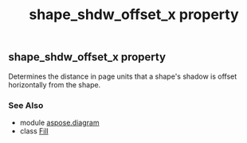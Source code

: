 ﻿---
title: shape_shdw_offset_x property
second_title: Aspose.Diagram for Python via .NET API References
description: 
type: docs
weight: 120
url: /python-net/aspose.diagram/fill/shape_shdw_offset_x/
is_root: false
---

## shape_shdw_offset_x property


Determines the distance in page units that a shape's shadow is offset horizontally from the shape.

### See Also
* module [aspose.diagram](../../)
* class [Fill](/diagram/python-net/aspose.diagram/fill)
